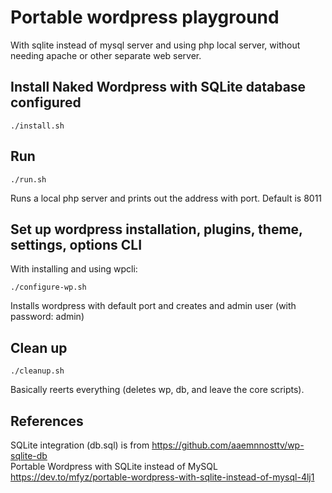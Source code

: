# Portable wordpress playground
With sqlite instead of mysql server and using php local server, without needing apache or other separate web server.


## Install Naked Wordpress with SQLite database configured

```
./install.sh
```


## Run

```
./run.sh
```

Runs a local php server and prints out the address with port. Default is 8011


## Set up wordpress installation, plugins, theme, settings, options CLI

With installing and using wpcli:

```
./configure-wp.sh
```

Installs wordpress with default port and creates and admin user (with password: admin) 


## Clean up

```
./cleanup.sh
```

Basically reerts everything (deletes wp, db, and leave the core scripts).


## References

SQLite integration (db.sql) is from https://github.com/aaemnnosttv/wp-sqlite-db <br>
Portable Wordpress with SQLite instead of MySQL https://dev.to/mfyz/portable-wordpress-with-sqlite-instead-of-mysql-4lj1
